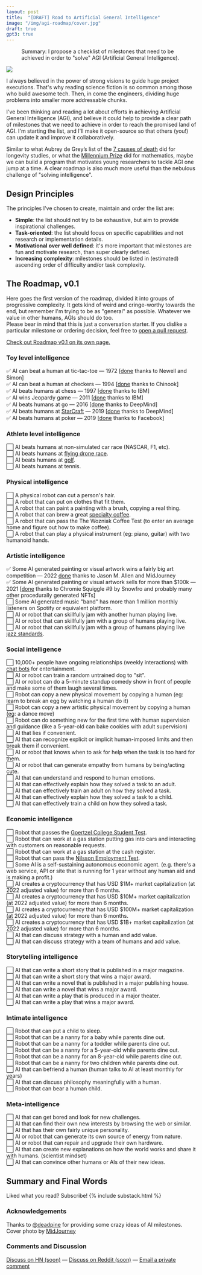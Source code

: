 ```yaml
---
layout: post
title:  "[DRAFT] Road to Artificial General Intelligence"
image: "/img/agi-roadmap/cover.jpg"
draft: true
gpt3: true
---
```

<figure>
  <figcaption style="text-align: left">
  Summary: I propose a checklist of milestones that need to be achieved in order to "solve" AGI (Artificial General Intelligence). 
  </figcaption>
</figure>
<img class="cover rounded" src="{{ page.image }}">

I always believed in the power of strong visions to guide huge project executions. That's why reading science fiction is so common among those who build awesome tech. Then, in come the engineers, dividing huge problems into smaller more addressable chunks. 

I've been thinking and reading a lot about efforts in achieving Artificial General Intelligence (AGI), and believe it could help to provide a clear path of milestones that we need to achieve in order to reach the promised land of AGI. I'm starting the list, and I'll make it open-source so that others (you!) can update it and improve it collaboratively. 

Similar to what Aubrey de Grey’s list of the [7 causes of death](https://www.longlonglife.org/en/transhumanism-longevity/aging/aubrey-de-grey/transhumanism-aubrey-de-greys-causes-of-aging-with-sens-foundation/) did for longevity studies, or what the [Millennium Prize](https://en.wikipedia.org/wiki/Millennium_Prize_Problems) did for mathematics, maybe we can build a program that motivates young researchers to tackle AGI one jump at a time. A clear roadmap is also much more useful than the nebulous challenge of "solving intelligence".


## Design Principles
The principles I've chosen to create, maintain and order the list are: 
- **Simple**: the list should not try to be exhaustive, but aim to provide inspirational challenges.
- **Task-oriented**: the list should focus on specific capabilities and not research or implementation details.
- **Motivational over well defined**: it's more important that milestones are fun and motivate research, than super clearly defined.
- **Increasing complexity**: milestones should be listed in (estimated) ascending order of difficulty and/or task complexity.

## The Roadmap, v0.1
Here goes the first version of the roadmap, divided it into groups of progressive complexity. It gets kind of weird and cringe-worthy towards the end, but remember I'm trying to be as "general" as possible. Whatever we value in other humans, AGIs should do too.  
Please bear in mind that this is just a conversation starter. If you dislike a particular milestone or ordering decision, feel free to [open a pull request](https://github.com/maraoz/maraoz.github.io/edit/master/road-to-agi.html).  

[Check out Roadmap v0.1 on its own page.](https://maraoz.com/road-to-agi/)

### Toy level intelligence 
✅ AI can beat a human at tic-tac-toe — 1972 [<a href="https://en.wikipedia.org/wiki/Tic-tac-toe#Strategy">done</a> thanks to Newell and Simon]<br />
✅ AI can beat a human at checkers — 1994 [<a href="https://en.wikipedia.org/wiki/Chinook_(computer_program)#Man_vs._Machine_World_Champion">done</a> thanks to Chinook]<br />
✅ AI beats humans at chess — 1997 [<a href="https://en.wikipedia.org/wiki/Deep_Blue_versus_Garry_Kasparov">done</a> thanks to IBM]<br />
✅ AI wins Jeopardy game — 2011 [<a href="https://en.wikipedia.org/wiki/IBM_Watson#Jeopardy!">done</a> thanks to IBM]<br />
✅ AI beats humans at go — 2016 [<a href="https://en.wikipedia.org/wiki/AlphaGo_versus_Lee_Sedol">done</a> thanks to DeepMind]<br />
✅ AI beats humans at [StarCraft](https://starcraft2.com/en-us/) — 2019 [<a href="https://en.wikipedia.org/wiki/AlphaStar_(software)">done</a> thanks to DeepMind]<br />
✅ AI beats humans at poker — 2019 [<a href="https://en.wikipedia.org/wiki/Pluribus_(poker_bot)">done</a> thanks to Facebook]<br />

### Athlete level intelligence
⬜ AI beats humans at non-simulated car race (NASCAR, F1, etc).<br />
⬜ AI beats humans at [flying drone race](http://arstechnica.com/gadgets/2015/08/the-new-underground-sport-of-first-person-drone-racing/). <br />
⬜ AI beats humans at [golf](https://www.youtube.com/watch?v=2CVURQdFILk). <br />
⬜ AI beats humans at tennis. <br />

### Physical intelligence
⬜ A physical robot can cut a person's hair.  
⬜ A robot that can put on clothes that fit them.  
⬜ A robot that can paint a painting with a brush, copying a real thing.  
⬜ A robot that can brew a great [specialty coffee](https://en.wikipedia.org/wiki/Specialty_coffee).  
⬜ A robot that can pass the The Wozniak Coffee Test (to enter an average home and figure out how to make coffee).  
⬜ A robot that can play a physical instrument (eg: piano, guitar) with two humanoid hands.  

### Artistic intelligence 
✅ Some AI generated painting or visual artwork wins a fairly big art competition — 2022 [<a href="https://www.nytimes.com/2022/09/02/technology/ai-artificial-intelligence-artists.html">done</a> thanks to Jason M. Allen and MidJourney](
https://www.nytimes.com/2022/09/02/technology/ai-artificial-intelligence-artists.html)<br />
✅ Some AI generated painting or visual artwork sells for more than $100k — 2021 [<a href="https://etherscan.io/tx/0x66579f35ed2c335a218604bd1c0a1aaa938024f5a3c6d87884e4c01b3a90a0d4">done</a> thanks to Chromie Squiggle #9 by Snowfro and probably many other procedurally generated NFTs] <br />
⬜ Some AI generated music "band" has more than 1 million monthly listeners on Spotify or equivalent platform. <br />
⬜ AI or robot that can skillfully jam with another human playing live.  
⬜ AI or robot that can skillfully jam with a group of humans playing live.  
⬜ AI or robot that can skillfully jam with a group of humans playing live [jazz standards](https://en.wikipedia.org/wiki/Jazz_standard).  


### Social intelligence
⬜ 10,000+ people have ongoing relationships (weekly interactions) with [chat bots](http://www.nytimes.com/2015/08/04/science/for-sympathetic-ear-more-chinese-turn-to-smartphone-program.html) for entertainment.  
⬜ AI or robot can train a random untrained dog to "sit".  
⬜ AI or robot can do a 5-minute standup comedy show in front of people and make some of them laugh several times.  
⬜ Robot can copy a new physical movement by copying a human (eg: learn to break an egg by watching a human do it)  
⬜ Robot can copy a new artistic physical movement by copying a human (eg: a dance move)  
⬜ Robot can do something new for the first time with human supervision and guidance (like a 5-year-old can bake cookies with adult supervision)  
⬜ AI that lies if convenient.   
⬜ AI that can recognize explicit or implicit human-imposed limits and then break them if convenient.  
⬜ AI or robot that knows when to ask for help when the task is too hard for them.    
⬜ AI or robot that can generate empathy from humans by being/acting cute.   
⬜ AI that can understand and respond to human emotions.  
⬜ AI that can effectively explain how they solved a task to an adult.  
⬜ AI that can effectively train an adult on how they solved a task.  
⬜ AI that can effectively explain how they solved a task to a child.  
⬜ AI that can effectively train a child on how they solved a task.  

### Economic intelligence
⬜ Robot that passes the [Goertzel College Student Test](https://en.wikipedia.org/wiki/Artificial_general_intelligence#Tests_for_confirming_human-level_AGI).  
⬜ Robot that can work at a gas station putting gas into cars and interacting with customers on reasonable requests.  
⬜ Robot that can work at a gas station at the cash register.  
⬜ Robot that can pass the [Nilsson Employment Test](https://en.wikipedia.org/wiki/Artificial_general_intelligence#Tests_for_confirming_human-level_AGI).  
⬜ Some AI is a self-sustaining autonomous economic agent. (e.g. there's a web service, API or site that is running for 1 year without any human aid and is making a profit.)    
⬜ AI creates a cryptocurrency that has USD $1M+ market capitalization (at 2022 adjusted value) for more than 6 months.  
⬜ AI creates a cryptocurrency that has USD $10M+ market capitalization (at 2022 adjusted value) for more than 6 months.  
⬜ AI creates a cryptocurrency that has USD $100M+ market capitalization (at 2022 adjusted value) for more than 6 months.  
⬜ AI creates a cryptocurrency that has USD $1B+ market capitalization (at 2022 adjusted value) for more than 6 months.  
⬜ AI that can discuss strategy with a human and add value.  
⬜ AI that can discuss strategy with a team of humans and add value.  

### Storytelling intelligence
⬜ AI that can write a short story that is published in a major magazine.  
⬜ AI that can write a short story that wins a major award.  
⬜ AI that can write a novel that is published in a major publishing house.  
⬜ AI that can write a novel that wins a major award.  
⬜ AI that can write a play that is produced in a major theater.  
⬜ AI that can write a play that wins a major award.  

### Intimate intelligence
⬜ Robot that can put a child to sleep.  
⬜ Robot that can be a nanny for a baby while parents dine out.  
⬜ Robot that can be a nanny for a toddler while parents dine out.  
⬜ Robot that can be a nanny for a 5-year-old while parents dine out.  
⬜ Robot that can be a nanny for an 8-year-old while parents dine out.  
⬜ Robot that can be a nanny for two children while parents dine out.  
⬜ AI that can befriend a human (human talks to AI at least monthly for years)  
⬜ AI that can discuss philosophy meaningfully with a human.  
⬜ Robot that can bear a human child.  

### Meta-intelligence
⬜ AI that can get bored and look for new challenges.  
⬜ AI that can find their own new interests by browsing the web or similar.  
⬜ AI that has their own fairly unique personality.  
⬜ AI or robot that can generate its own source of energy from nature.  
⬜ AI or robot that can repair and upgrade their own hardware.  
⬜ AI that can create new explanations on how the world works and share it with humans. (scientist mindset)  
⬜ AI that can convince other humans or AIs of their new ideas.  

## Summary and Final Words 

Liked what you read? Subscribe!
{% include substack.html %}

### Acknowledgements
Thanks to [@deadpine](https://twitter.com/deadpine_xyz) for providing some crazy ideas of AI milestones.
Cover photo by <a href="https://www.midjourney.com/">MidJourney</a>
  
### Comments and Discussion
[Discuss on HN (soon)]() — [Discuss on Reddit (soon)]() — [Email a private comment](mailto:naming@maraoz.com)


